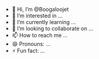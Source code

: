 - 👋 Hi, I’m @Boogaloojet
- 👀 I’m interested in ...
- 🌱 I’m currently learning ...
- 💞️ I’m looking to collaborate on ...
- 📫 How to reach me ...
- 😄 Pronouns: ...
- ⚡ Fun fact: ...

<!---
Boogaloojet/Boogaloojet is a ✨ special ✨ repository because its `README.md` (this file) appears on your GitHub profile.
You can click the Preview link to take a look at your changes.
--->
